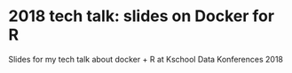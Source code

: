 # 2018 tech talk: slides on Docker for R
Slides for my tech talk about docker + R at Kschool Data Konferences 2018

